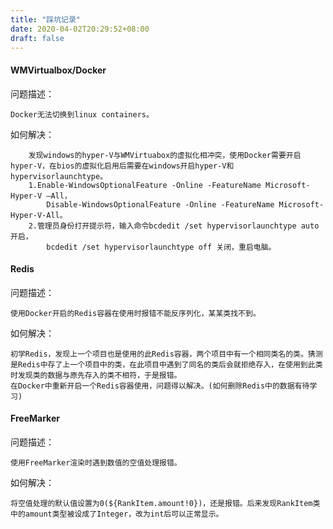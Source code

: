 ```yaml
---
title: "踩坑记录"
date: 2020-04-02T20:29:52+08:00
draft: false
---
```


#### WMVirtualbox/Docker     
问题描述：      
```
Docker无法切换到linux containers。     
```      
如何解决：          
```
    发现windows的hyper-V与WMVirtuabox的虚拟化相冲突，使用Docker需要开启hyper-V，在bios的虚拟化启用后需要在windows开启hyper-V和hypervisorlaunchtype。        
    1.Enable-WindowsOptionalFeature -Online -FeatureName Microsoft-Hyper-V –All，
        Disable-WindowsOptionalFeature -Online -FeatureName Microsoft-Hyper-V-All。       
    2.管理员身份打开提示符，输入命令bcdedit /set hypervisorlaunchtype auto 开启，
        bcdedit /set hypervisorlaunchtype off 关闭，重启电脑。
```

#### Redis  
问题描述：
```
使用Docker开启的Redis容器在使用时报错不能反序列化，某某类找不到。
```
如何解决：
```
初学Redis，发现上一个项目也是使用的此Redis容器，两个项目中有一个相同类名的类。猜测是Redis中存了上一个项目中的类，在此项目中遇到了同名的类后会就拒绝存入，在使用到此类时发现类的数据与原先存入的类不相符，于是报错。
在Docker中重新开启一个Redis容器使用，问题得以解决。(如何删除Redis中的数据有待学习)
```

#### FreeMarker 
问题描述：
```
使用FreeMarker渲染时遇到数值的空值处理报错。
```
如何解决：
```
将空值处理的默认值设置为0(${RankItem.amount!0})，还是报错。后来发现RankItem类中的amount类型被设成了Integer，改为int后可以正常显示。
```